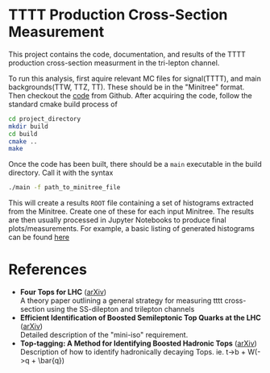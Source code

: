TTTT Production Cross-Section Measurement
=========================================

This project contains the code, documentation, and results of the TTTT
production cross-section measurment in the tri-lepton channel.

To run this analysis, first aquire relevant MC files for signal(TTTT), and main
backgrounds(TTW, TTZ, TT). These should be in the "Minitree" format. Then
checkout the [code](https://github.com/cfangmeier/TTTT) from Github. After
acquiring the code, follow the standard cmake build process of

```bash
cd project_directory
mkdir build
cd build
cmake ..
make
```

Once the code has been built, there should be a `main` executable in the build directory. Call it with the syntax

```bash
./main -f path_to_minitree_file
```


This will create a results `ROOT` file containing a set of histograms extracted
from the Minitree. Create one of these for each input Minitree. The results are
then usually processed in Jupyter Notebooks to produce final
plots/measurements. For example, a basic listing of generated histograms can be
found [here](./TTTT_Analysis.html)




References
==========
  - **Four Tops for LHC** ([arXiv](https://arxiv.org/abs/1611.05032v1)) <br/>
    A theory paper outlining a general strategy for measuring tttt cross-section using the SS-dilepton and trilepton channels
  - **Efficient Identification of Boosted Semileptonic Top Quarks at the LHC** ([arXiv](https://arxiv.org/abs/1007.2221)) <br/>
    Detailed description of the "mini-iso" requirement.
  - **Top-tagging: A Method for Identifying Boosted Hadronic Tops** ([arXiv](https://arxiv.org/abs/0806.0848)) <br/>
    Description of how to identify hadronically decaying Tops. ie. t->b + W(->q + \bar{q})
